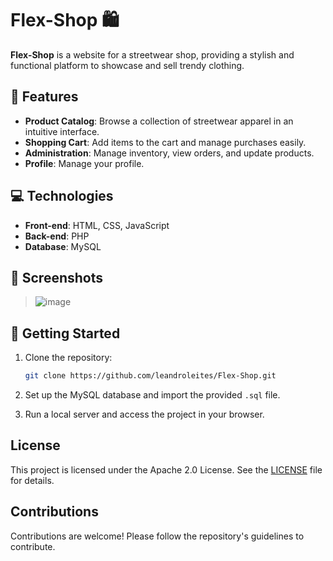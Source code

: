 # Flex-Shop 🛍️

**Flex-Shop** is a website for a streetwear shop, providing a stylish and functional platform to showcase and sell trendy clothing.

## 🚀 Features

- **Product Catalog**: Browse a collection of streetwear apparel in an intuitive interface.
- **Shopping Cart**: Add items to the cart and manage purchases easily.
- **Administration**: Manage inventory, view orders, and update products.
- **Profile**: Manage your profile.

## 💻 Technologies

- **Front-end**: HTML, CSS, JavaScript
- **Back-end**: PHP
- **Database**: MySQL

## 📸 Screenshots

> ![image](https://github.com/user-attachments/assets/3c04e162-0323-4af0-b743-c59e5179d042)


## 🔧 Getting Started

1. Clone the repository:
   ```bash
   git clone https://github.com/leandroleites/Flex-Shop.git

2. Set up the MySQL database and import the provided `.sql` file.
   
3. Run a local server and access the project in your browser.

## License

This project is licensed under the Apache 2.0 License. See the [LICENSE](LICENSE) file for details.

## Contributions

Contributions are welcome! Please follow the repository's guidelines to contribute.
